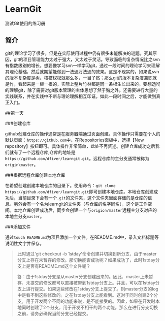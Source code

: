# LearnGit
测试Git使用的练习册

## 简介

git的理论学习了很多。但是在实际使用过程中仍有很多未能解决的谜题。究其原因，git的项目管理能力太过于强大，又太过于灵活。导致面临的复杂情况比之svn有指数级别的增长。想要像学习svn一样学习git，通过一段时间的理论学习来理解其理论基础，然后就期望能做到一法通万法通的效果。这是不现实的，如果说svn的版本复杂度是树，枝枝杈杈就那么多，一目了然；那么git的版本复杂度兼职就是竹，看起来是一根一根的，实际上整片竹林都是同一条根生长出来的。要想透彻的理解git，除了需要对git版本管理的主体思想了然于胸之外。还需要进行大量的实践联系，并在实践中不断与理论理解相互印证。如此一段时间之后，才能做到真正入门。

##第一天

###创建仓库

github创建仓库的操作通常是在服务器端通过页面创建。具体操作只需要在个人的默认页面：`https://github.com`中，在Repositories面板中，选择【New repository】按钮即可。具体操作非常简单，此处不再赘述。创建仓库成功之后我们就有了一个远程仓库,仓库的地址是`https://github.com/dfiver/learngit.git`。远程仓库的主分支通常被称为`origin\master`。

###根据远程仓库创建本地仓库

在希望创建创建本地仓库的目录下。使用命令：`git clone https://github.com/dfiver/learngit.git`即可创建本地仓库。本地仓库创建成功后，当前目录下会有一个`.git`的文件夹，这个文件夹里面存储的是仓库的信息。另外会有一个名为learngit的文件夹（与仓库的名字同名），这个是工作空间。本地仓库创建成功后，同步会创建一个与`origion/master`远程主分支对应的本地主分支`master`。

###添加文件

通过`touch README.md`为项目添加一个文件。在README.md中，录入文档标题等说明性文字并保存。

> 此时通过'git checkout -b 1stday'命令创建并切换到新分支，由于master分支上存在未暂存的修改。那切换能否成功呢？如果成功了，此时1stday分支上是否有README.md这个文件呢？
>
> 答：由于1stday分支是从master分支创建出来的。因此，master上未暂存、未提交的修改都可以直接被带到1stday分支上。并且，可以在1stday分支上进行提交。如果这些修改在1stday分支上提交了。则master分支的log中是看不到这些修改的。之在1stday分支上能看到。这对于同时创建2个分支，用于开发两个不同的功能来说，是不能接受的。因此，如果在开发时本地同时创建了2个分支，用于开发不相干的两个功能。那么在进行分支切换之前，请务必确保当前分支已经提交。
